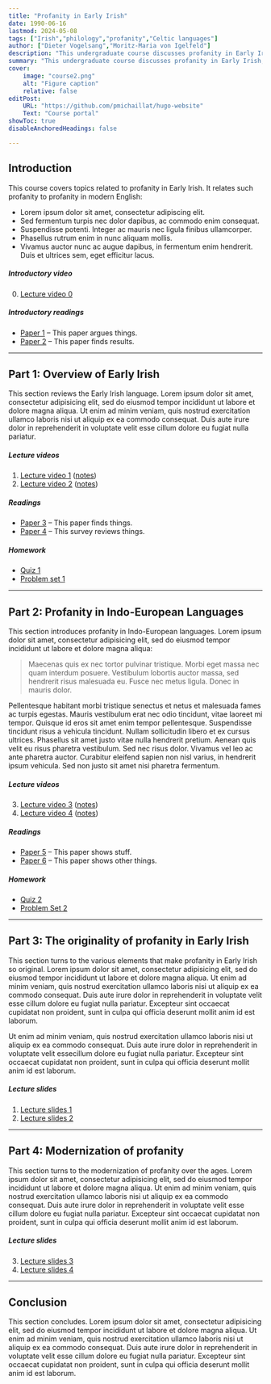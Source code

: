 ```yaml
---
title: "Profanity in Early Irish" 
date: 1990-06-16
lastmod: 2024-05-08
tags: ["Irish","philology","profanity","Celtic languages"]
author: ["Dieter Vogelsang","Moritz-Maria von Igelfeld"]
description: "This undergraduate course discusses profanity in Early Irish." 
summary: "This undergraduate course discusses profanity in Early Irish, and relates such profanity to profanity in modern English." 
cover:
    image: "course2.png"
    alt: "Figure caption"
    relative: false
editPost:
    URL: "https://github.com/pmichaillat/hugo-website"
    Text: "Course portal"
showToc: true
disableAnchoredHeadings: false

---
```


## Introduction

This course covers topics related to profanity in Early Irish. It relates such profanity to profanity in modern English:

+ Lorem ipsum dolor sit amet, consectetur adipiscing elit. 
+ Sed fermentum turpis nec dolor dapibus, ac commodo enim consequat. 
+ Suspendisse potenti. Integer ac mauris nec ligula finibus ullamcorper. 
+ Phasellus rutrum enim in nunc aliquam mollis. 
+ Vivamus auctor nunc ac augue dapibus, in fermentum enim hendrerit. Duis et ultrices sem, eget efficitur lacus. 

##### Introductory video

0. [Lecture video 0](https://youtu.be/nSbrF_ZWE_M)

##### Introductory readings

+ [Paper 1](http://www.alexandermccallsmith.com/series/von-igelfeld-series) – This paper argues things.
+ [Paper 2](https://doi.org/10.1016/j.pubecp.2021.100009) – This paper finds results. 

---

## Part 1: Overview of Early Irish

This section reviews the Early Irish language. Lorem ipsum dolor sit amet, consectetur adipisicing elit, sed do eiusmod tempor incididunt ut labore et dolore magna aliqua. Ut enim ad minim veniam, quis nostrud exercitation ullamco laboris nisi ut aliquip ex ea commodo consequat. Duis aute irure dolor in reprehenderit in voluptate velit esse
cillum dolore eu fugiat nulla pariatur.

##### Lecture videos

1. [Lecture video 1](https://youtu.be/X_mwtm3inEw) ([notes](notes1.pdf))
2. [Lecture video 2](https://youtu.be/cFdwOwY2l-A) ([notes](notes2.pdf))

##### Readings

+ [Paper 3](https://doi.org/10.1162/rest_a_00893) – This paper finds things.
+ [Paper 4](https://doi.org/10.1073/pnas.1816454115) – This survey reviews things.

##### Homework

+ [Quiz 1](quiz3.pdf)
+ [Problem set 1](ps3.pdf)

---

## Part 2: Profanity in Indo-European Languages

This section introduces profanity in Indo-European languages. Lorem ipsum dolor sit amet, consectetur adipisicing elit, sed do eiusmod tempor incididunt ut labore et dolore magna aliqua:

> Maecenas quis ex nec tortor pulvinar tristique. Morbi eget massa nec quam interdum posuere. Vestibulum lobortis auctor massa, sed hendrerit risus malesuada eu. Fusce nec metus ligula. Donec in mauris dolor.

Pellentesque habitant morbi tristique senectus et netus et malesuada fames ac turpis egestas. Mauris vestibulum erat nec odio tincidunt, vitae laoreet mi tempor. Quisque id eros sit amet enim tempor pellentesque. Suspendisse tincidunt risus a vehicula tincidunt. Nullam sollicitudin libero et ex cursus ultrices. Phasellus sit amet justo vitae nulla hendrerit pretium. Aenean quis velit eu risus pharetra vestibulum. Sed nec risus dolor. Vivamus vel leo ac ante pharetra auctor. Curabitur eleifend sapien non nisl varius, in hendrerit ipsum vehicula. Sed non justo sit amet nisi pharetra fermentum.

##### Lecture videos

3. [Lecture video 3](https://youtu.be/ZgYtFURIu4A) ([notes](notes3.pdf))
4. [Lecture video 4](https://youtu.be/6j2Debc6LcI) ([notes](notes4.pdf))

##### Readings

+ [Paper 5](https://doi.org/10.1257/pol.20150088) – This paper shows stuff.
+ [Paper 6](https://doi.org/10.1257/pol.20160462) – This paper shows other things.

##### Homework

+ [Quiz 2](quiz4.pdf)
+ [Problem Set 2](ps4.pdf)

---

## Part 3: The originality of profanity in Early Irish

This section turns to the various elements that make profanity in Early Irish so original. Lorem ipsum dolor sit amet, consectetur adipisicing elit, sed do eiusmod tempor incididunt ut labore et dolore magna aliqua. Ut enim ad minim veniam, quis nostrud exercitation ullamco laboris nisi ut aliquip ex ea commodo
consequat. Duis aute irure dolor in reprehenderit in voluptate velit esse
cillum dolore eu fugiat nulla pariatur. Excepteur sint occaecat cupidatat non
proident, sunt in culpa qui officia deserunt mollit anim id est laborum.

Ut enim ad minim veniam, quis nostrud exercitation ullamco laboris nisi ut aliquip ex ea commodo consequat. Duis aute irure dolor in reprehenderit in voluptate velit essecillum dolore eu fugiat nulla pariatur. Excepteur sint occaecat cupidatat non
proident, sunt in culpa qui officia deserunt mollit anim id est laborum.

##### Lecture slides

1. [Lecture slides 1](slides1.pdf)
2. [Lecture slides 2](slides2.pdf)

---

## Part 4: Modernization of profanity

This section turns to the modernization of profanity over the ages. Lorem ipsum dolor sit amet, consectetur adipisicing elit, sed do eiusmod tempor incididunt ut labore et dolore magna aliqua. Ut enim ad minim veniam, quis nostrud exercitation ullamco laboris nisi ut aliquip ex ea commodo consequat. Duis aute irure dolor in reprehenderit in voluptate velit esse cillum dolore eu fugiat nulla pariatur. Excepteur sint occaecat cupidatat non
proident, sunt in culpa qui officia deserunt mollit anim id est laborum.

##### Lecture slides

3. [Lecture slides 3](slides3.pdf)
4. [Lecture slides 4](slides4.pdf)

---

## Conclusion

This section concludes. Lorem ipsum dolor sit amet, consectetur adipisicing elit, sed do eiusmod tempor incididunt ut labore et dolore magna aliqua. Ut enim ad minim veniam, quis nostrud exercitation ullamco laboris nisi ut aliquip ex ea commodo
consequat. Duis aute irure dolor in reprehenderit in voluptate velit esse
cillum dolore eu fugiat nulla pariatur. Excepteur sint occaecat cupidatat non
proident, sunt in culpa qui officia deserunt mollit anim id est laborum.